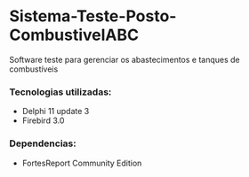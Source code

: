 <h1>Sistema-Teste-Posto-CombustivelABC</h1>
 
 Software teste para gerenciar os abastecimentos e tanques de combustíveis
 
### Tecnologias utilizadas:
 + Delphi 11 update 3 
 + Firebird 3.0 
 
### Dependencias:
+ FortesReport Community Edition
   
 
